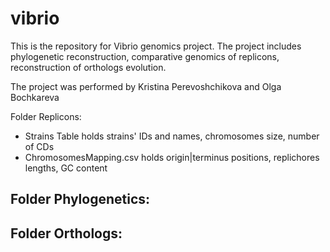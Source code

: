 # vibrio

This is the repository for Vibrio genomics project. The project includes phylogenetic reconstruction, comparative genomics of replicons,
reconstruction of orthologs evolution.

The project was performed by Kristina Perevoshchikova and Olga Bochkareva

Folder Replicons:
 - Strains Table holds strains' IDs and names, chromosomes size, number of CDs
 - ChromosomesMapping.csv holds origin|terminus positions, replichores lengths, GC content


Folder Phylogenetics:
 - 


Folder Orthologs:
 - 
